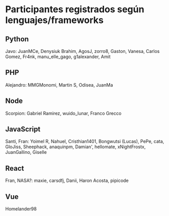 # Participantes registrados según lenguajes/frameworks

## Python

Javo: JuanMCe, Denysiuk Brahim, AgosJ, zorro8, Gaston, Vanesa, Carlos Gomez, Fr4nk, manu_elle_gago, g1alexander, Amit

## PHP

Alejandro: MMGMonomi, Martin S, Odisea, JuanMa

## Node

Scorpion: Gabriel Ramirez, wuido_lunar, Franco Grecco

## JavaScript

Santi, Fran: Yoimel R, Nahuel, Cristhian1401, Bongwutsi (Lucas), PePe, cata, GloJiss, Sheephack, anaquinpm, 
Damian', hellomate, xNightFrostx, JuanGallino, Giselle

## React

Fran, NASA?: maxie, carsdfj, Danii, Haron Acosta, pipicode

## Vue 

Homelander98

